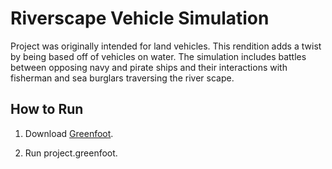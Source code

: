 # Riverscape Vehicle Simulation

Project was originally intended for land vehicles. This rendition adds a twist by being based off of vehicles on water. The simulation includes battles between opposing navy and pirate ships and their interactions with fisherman and sea burglars traversing the river scape.

## How to Run
1. Download [Greenfoot](https://www.greenfoot.org/download).

2. Run project.greenfoot.
